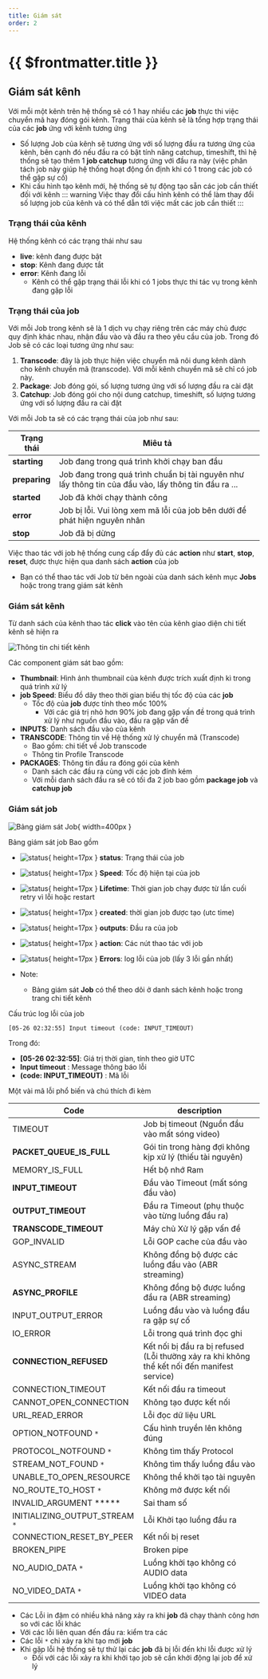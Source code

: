 ```yaml
---
title: Giám sát
order: 2
---
```


# {{ $frontmatter.title }}

## Giám sát kênh

Với mỗi một kênh trên hệ thống sẽ có 1 hay nhiều các **job** thực thi việc chuyển mã hay đóng gói kênh. Trạng thái của kênh sẽ là tổng hợp trạng thái của các **job** ứng với kênh tương ứng

- Số lượng Job của kênh sẽ tương ứng với số lượng đầu ra tương ứng của kênh, bên cạnh đó nếu đầu ra có bật tính năng catchup, timeshift, thì hệ thống sẽ tạo thêm 1 **job catchup** tương ứng với đầu ra này (việc phân tách job này giúp hệ thống hoạt động ổn định khi có 1 trong các job có thể gặp sự cố)
- Khi cấu hình tạo kênh mới, hệ thống sẽ tự động tạo sẵn các job cần thiết đối với kênh
  ::: warning
  Việc thay đổi cấu hình kênh có thể làm thay đổi số lượng job của kênh và có thể dẫn tới việc mất các job cần thiết
  :::

### Trạng thái của kênh

Hệ thống kênh có các trạng thái như sau

- **live**: kênh đang được bật
- **stop**: Kênh đang được tắt
- **error**: Kênh đang lỗi
  - Kênh có thể gặp trạng thái lỗi khi có 1 jobs thực thi tác vụ trong kênh đang gặp lỗi

### Trạng thái của job

Với mỗi Job trong kênh sẽ là 1 dịch vụ chạy riêng trên các máy chủ được quy định khác nhau, nhận đầu vào và đầu ra theo yêu cầu của job. Trong đó Job sẽ có các loại tương ứng như sau:

1. **Transcode**: đây là job thực hiện việc chuyển mã nôi dung kênh dành cho kênh chuyển mã (transcode). Với mỗi kênh chuyển mã sẽ chỉ có job này.
2. **Package**: Job đóng gói, số lượng tương ứng với số lượng đầu ra cài đặt
3. **Catchup**: Job đóng gói cho nội dung catchup, timeshift, số lượng tương ứng với số lượng đầu ra cài đặt

Với mỗi Job ta sẽ có các trạng thái của job như sau:

| Trạng thái    | Miêu tả                                                                                              |
| ------------- | ---------------------------------------------------------------------------------------------------- |
| **starting**  | Job đang trong quá trình khởi chạy ban đầu                                                           |
| **preparing** | Job đang trong quá trình chuẩn bị tài nguyên như lấy thông tin của đầu vào, lấy thông tin đầu ra ... |
| **started**   | Job đã khởi chạy thành công                                                                          |
| **error**     | Job bị lỗi. Vui lòng xem mã lỗi của job bên dưới để phát hiện nguyên nhân                            |
| **stop**      | Job đã bị dừng                                                                                       |

Việc thao tác với job hệ thống cung cấp đẩy đủ các **action** như **start**, **stop**, **reset**, được thực hiện qua danh sách **action** của job

- Bạn có thể thao tác với Job từ bên ngoài của danh sách kênh mục **Jobs** hoặc trong trang giám sát kênh

### Giám sát kênh

Từ danh sách của kênh thao tác **click** vào tên của kênh giao diện chi tiết kênh sẽ hiện ra

![Thông tin chi tiết kênh](/images/media-live/um-channel-detail.png)

Các component giám sát bao gồm:

- **Thumbnail**: Hình ảnh thumbnail của kênh được trích xuất định kì trong quá trình xử lý
- **job Speed**: Biểu đồ dây theo thời gian biểu thị tốc độ của các **job**
  - Tốc độ của **job** được tính theo mốc 100%
    - Với các giá trị nhỏ hơn 90% job đang gặp vấn đề trong quá trình xử lý như nguồn đầu vào, đầu ra gặp vấn đề
- **INPUTS**: Danh sách đầu vào của kênh
- **TRANSCODE**: Thông tin về Hệ thống xử lý chuyển mã (Transcode)
  - Bao gồm: chi tiết về Job transcode
  - Thông tin Profile Transcode
- **PACKAGES**: Thông tin đầu ra đóng gói của kênh
  - Danh sách các đầu ra cùng với các job đính kém
  - Với mỗi danh sách đầu ra sẽ có tối đa 2 job bao gồm **package job** và **catchup job**

### Giám sát job

![Bảng giám sát Job](/images/media-live/um-job-detail/um-job-detail.png){ width=400px }

Bảng giám sát job Bao gồm

- ![status](/images/media-live/um-job-detail/1.png){ height=17px }  **status**: Trạng thái của job

- ![status](/images/media-live/um-job-detail/2.png){ height=17px }  **Speed**: Tốc độ hiện tại của job

- ![status](/images/media-live/um-job-detail/3.png){ height=17px }  **Lifetime**: Thời gian job chạy được từ lần cuối retry vì lỗi hoặc restart

- ![status](/images/media-live/um-job-detail/4.png){ height=17px }  **created**: thời gian job được tạo (utc time)

- ![status](/images/media-live/um-job-detail/5.png){ height=17px }  **outputs**: Đầu ra của job

- ![status](/images/media-live/um-job-detail/6.png){ height=17px }  **action**: Các nút thao tác với job

- ![status](/images/media-live/um-job-detail/7.png){ height=17px }  **Errors**: log lỗi của job (lấy 3 lỗi gần nhất)

- Note:
  - Bảng giám sát **Job** có thể theo dõi ở danh sách kênh hoặc trong trang chi tiết kênh

Cấu trúc log lỗi của job

```
[05-26 02:32:55] Input timeout (code: INPUT_TIMEOUT)
```

Trong đó:

- **[05-26 02:32:55]**: Giá trị thời gian, tính theo giờ UTC
- **Input timeout** : Message thông báo lỗi
- **(code: INPUT_TIMEOUT)** : Mã lỗi

Một vài mã lỗi phổ biến và chú thích đi kèm

| Code                                                                                    | description                                                                                                    |
| --------------------------------------------------------------------------------------- | -------------------------------------------------------------------------------------------------------------- |
| TIMEOUT                                                                                 | Job bị timeout (Nguồn đầu vào mất sóng video)                                               |
| **PACKET_QUEUE_IS_FULL** | Gói tin trong hàng đợi không kịp xử lý (thiếu tài nguyên)                                   |
| MEMORY_IS_FULL                                | Hết bộ nhớ Ram                                                                                                 |
| **INPUT_TIMEOUT**                                                  | Đầu vào Timeout (mất sóng đầu vào)                                                          |
| **OUTPUT_TIMEOUT**                                                 | Đầu ra Timeout (phụ thuộc vào từng luồng đầu ra)                                            |
| **TRANSCODE_TIMEOUT**                                              | Máy chủ Xử lý gặp vấn đề                                                                                       |
| GOP_INVALID                                                        | Lỗi GOP cache của đầu vào                                                                                      |
| ASYNC_STREAM                                                       | Không đồng bộ được các luồng đầu vào (ABR streaming)                                        |
| **ASYNC_PROFILE**                                                  | Không đồng bộ được luồng đầu ra (ABR streaming)                                             |
| INPUT_OUTPUT_ERROR                            | Luồng đầu vào và luồng đầu ra gặp sự cố                                                                        |
| IO_ERROR                                                           | Lỗi trong quá trình đọc ghi                                                                                    |
| **CONNECTION_REFUSED**                                             | Kết nối bị đầu ra bị refused (Lỗi thường xảy ra khi không thể kết nối đến manifest service) |
| CONNECTION_TIMEOUT                                                 | Kết nối đầu ra timeout                                                                                         |
| CANNOT_OPEN_CONNECTION                        | Không tạo được kết nối                                                                                         |
| URL_READ_ERROR                                | Lỗi đọc dữ liệu URL                                                                                            |
| OPTION_NOTFOUND `*`                                                | Cấu hình truyền lên không đúng                                                                                 |
| PROTOCOL_NOTFOUND `*`                                              | Không tìm thấy Protocol                                                                                        |
| STREAM_NOT_FOUND `*`                          | Không tìm thấy luồng đầu vào                                                                                   |
| UNABLE_TO_OPEN_RESOURCE  | Không thể khởi tạo tài nguyên                                                                                  |
| NO_ROUTE_TO_HOST `*`     | Không mở được kết nối                                                                                          |
| INVALID_ARGUMENT \*\*\*\*\*                                        | Sai tham số                                                                                                    |
| INITIALIZING_OUTPUT_STREAM `*`                | Lỗi Khởi tạo luồng đầu ra                                                                                      |
| CONNECTION_RESET_BY_PEER | Kết nối bị reset                                                                                               |
| BROKEN_PIPE                                                        | Broken pipe                                                                                                    |
| NO_AUDIO_DATA `*`                             | Luồng khởi tạo không có AUDIO data                                                                             |
| NO_VIDEO_DATA `*`                             | Luồng khởi tạo không có VIDEO data                                                                             |

- Các Lỗi in đậm có nhiều khả năng xảy ra khi **job** đã chạy thành công hơn so với các lỗi khác
- Với các lỗi liên quan đến đầu ra: kiểm tra các
- Các lỗi `*` chỉ xảy ra khi tạo mới **job**
- Khi gặp lỗi hệ thống sẽ tự thử lại các **job** đã bị lỗi đến khi lỗi được xử lý
  - Đối với các lỗi xảy ra khi khởi tạo job sẽ cần khởi động lại job để xử lý
